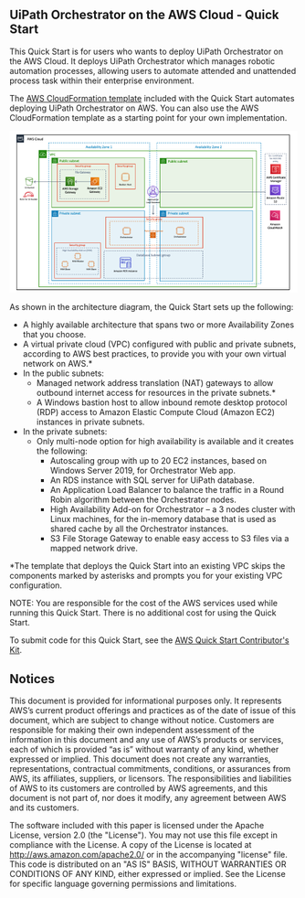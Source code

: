 ## UiPath Orchestrator on the AWS Cloud - Quick Start

This Quick Start is for users who wants to deploy UiPath Orchestrator on the AWS Cloud. It deploys UiPath Orchestrator which manages robotic automation processes, allowing users to automate attended and unattended process task within their enterprise environment. 

The [AWS CloudFormation template](https://console.aws.amazon.com/cloudformation/home?region=us-east-1#/stacks/create/template?stackName=uipath&templateURL=https://aws-quickstart.s3.amazonaws.com/quickstart-uipath-orchestrator/templates/main.template.yaml) included with the Quick Start automates deploying UiPath Orchestrator on AWS. You can also use the AWS CloudFormation template as a starting point for your own implementation.

![Quick Start architecture for UiPath Orchestrator on AWS](./UIPath-Orchestrator-arch.png)

As shown in the architecture diagram, the Quick Start sets up the following:

* A highly available architecture that spans two or more Availability Zones that you choose.
* A virtual private cloud (VPC) configured with public and private subnets, according to AWS best practices, to provide you with your own virtual network on AWS.*
* In the public subnets:
  * Managed network address translation (NAT) gateways to allow outbound internet access for resources in the private subnets.*
  * A Windows bastion host to allow inbound remote desktop protocol (RDP) access to Amazon Elastic Compute Cloud (Amazon EC2) instances in private subnets.
* In the private subnets:
  * Only multi-node option for high availability is available and it creates the following:
    * Autoscaling group with up to 20 EC2 instances, based on Windows Server 2019, for Orchestrator Web app.
    * An RDS instance with SQL server for UiPath database.
    * An Application Load Balancer to balance the traffic in a Round Robin algorithm between the Orchestrator nodes.
    * High Availability Add-on for Orchestrator – a 3 nodes cluster with Linux machines, for the in-memory database that is used as shared cache by all the Orchestrator instances.
    * S3 File Storage Gateway to enable easy access to S3 files via a mapped network drive.

*The template that deploys the Quick Start into an existing VPC skips the components marked by asterisks and prompts you for your existing VPC configuration.

NOTE: You are responsible for the cost of the AWS services used while running this Quick Start. There is no additional cost for using the Quick Start.

To submit code for this Quick Start, see the [AWS Quick Start Contributor's Kit](https://aws-quickstart.github.io/).

## Notices
This document is provided for informational purposes only. It represents AWS’s current product offerings and practices as of the date of issue of this document, which are subject to change without notice. Customers are responsible for making their own independent assessment of the information in this document and any use of AWS’s products or services, each of which is provided “as is” without warranty of any kind, whether expressed or implied. This document does not create any warranties, representations, contractual commitments, conditions, or assurances from AWS, its affiliates, suppliers, or licensors. The responsibilities and liabilities of AWS to its customers are controlled by AWS agreements, and this document is not part of, nor does it modify, any agreement between AWS and its customers.

The software included with this paper is licensed under the Apache License, version 2.0 (the "License"). You may not use this file except in compliance with the License. A copy of the License is located at http://aws.amazon.com/apache2.0/ or in the accompanying "license" file. This code is distributed on an "AS IS" BASIS, WITHOUT WARRANTIES OR CONDITIONS OF ANY KIND, either expressed or implied. See the License for specific language governing permissions and limitations.


